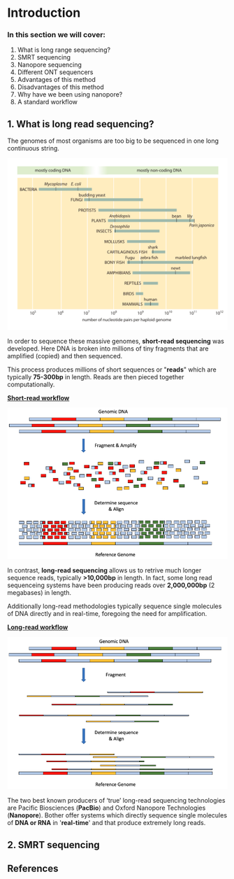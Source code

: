 # Introduction

### In this section we will cover:

1. What is long range sequencing?
2. SMRT sequencing
3. Nanopore sequencing
4. Different ONT sequencers
5. Advantages of this method
6. Disadvantages of this method
7. Why have we been using nanopore?
8. A standard workflow

## 1. What is long read sequencing?

The genomes of most organisms are too big to be sequenced in one long continuous string.

<p align="center">
  <img src="//raw.githubusercontent.com/who-blackbird/who-blackbird.github.io/master/images/intro.genome_sizes.png" alt="img_2" class="inline"/>
</p>

In order to sequence these massive genomes, **short-read sequencing** was developed. Here DNA is broken into millions of tiny fragments that are amplified (copied) and then sequenced.

This process produces millions of short sequences or "**reads**" which are typically **75-300bp** in length. Reads are then pieced together computationally.

<ins>**Short-read workflow**</ins>

<p align="center">
  <img src="//raw.githubusercontent.com/who-blackbird/who-blackbird.github.io/master/images/intro.srs.png" alt="img_2" class="inline"/>
</p>

In contrast, **long-read sequencing** allows us to retrive much longer sequence reads, typically **>10,000bp** in length. In fact, some long read sequenceing systems have been producing reads over **2,000,000bp** (2 megabases) in length.

Additionally long-read methodologies typically sequence single molecules of DNA directly and in real-time, foregoing the need for amplification.

<ins>**Long-read workflow**</ins>

<p align="center">
  <img src="//raw.githubusercontent.com/who-blackbird/who-blackbird.github.io/master/images/intro.lrs.png" alt="img_2" class="inline"/>
</p>

The two best known producers of ‘true’ long-read sequencing technologies are Pacific Biosciences (**PacBio**) and Oxford Nanopore Technologies (**Nanopore**). Bother offer systems which directly sequence single molecules of **DNA or RNA** in '**real-time**' and that produce extremely long reads.

## 2. SMRT sequencing

## References
